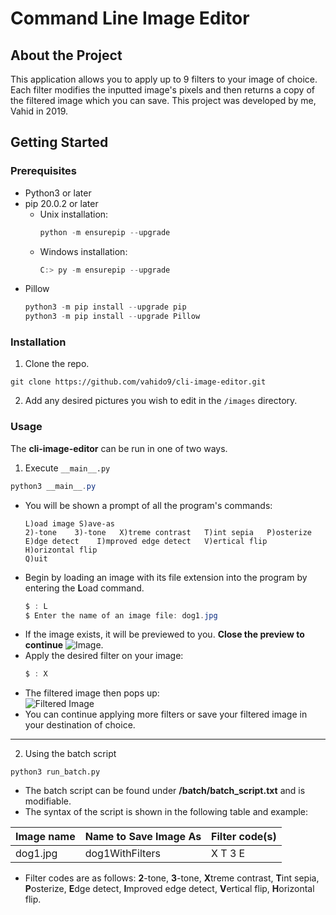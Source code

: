 # Command Line Image Editor
## About the Project
This application allows you to apply up to 9 filters to your image of choice. Each filter modifies the inputted image's pixels and then returns a copy of the filtered image which you can save. This project was developed by me, Vahid in 2019.

## Getting Started
### Prerequisites 
- Python3 or later
- pip 20.0.2 or later
	- Unix installation:
		```powershell 
		python -m ensurepip --upgrade
		```	
	- Windows installation: 
		```powershell
		C:> py -m ensurepip --upgrade
		```
- Pillow 
	```powershell
	python3 -m pip install --upgrade pip
	python3 -m pip install --upgrade Pillow
	```
### Installation
1. Clone the repo.
```
git clone https://github.com/vahido9/cli-image-editor.git
```
2. Add any desired pictures you wish to edit in the `/images` directory. 
### Usage
The **cli-image-editor** can be run in one of two ways.
1. Execute `__main__.py`
```powershell
python3 __main__.py
```
- You will be shown a prompt of all the program's commands: 
	```
	L)oad image S)ave-as
	2)-tone    3)-tone   X)treme contrast   T)int sepia   P)osterize
	E)dge detect    I)mproved edge detect   V)ertical flip   H)orizontal flip
	Q)uit
	```
- Begin by loading an image with its file extension into the program by entering the **L**oad command.
	```powershell
	$ : L
	$ Enter the name of an image file: dog1.jpg
	```
- If the image exists, it will be previewed to you. **Close the preview to continue** 
![Image](https://github.com/vahido9/cli-image-editor/blob/main/images/dog1.jpg "Loaded Image"). 
- Apply the desired filter on your image: 
	```powershell
	$ : X
	```
- The filtered image then pops up:   
![Filtered Image](https://github.com/vahido9/cli-image-editor/blob/main/images/extremeContractDog1.jpg "Filtered Image")
- You can continue applying more filters or save your filtered image in your destination of choice.
- - - - - 
2. Using the batch script
```
python3 run_batch.py
```
- The batch script can be found under **/batch/batch_script.txt** and is modifiable.
- The syntax of the script is shown in the following table and example: 

Image name | Name to Save Image As | Filter code(s)
-----------|-----------------------|--------------
dog1.jpg   | dog1WithFilters       | X T 3 E

- Filter codes are as follows: **2**-tone, **3**-tone, **X**treme contrast, **T**int sepia, **P**osterize, **E**dge detect, **I**mproved edge detect, **V**ertical flip, **H**orizontal flip.
